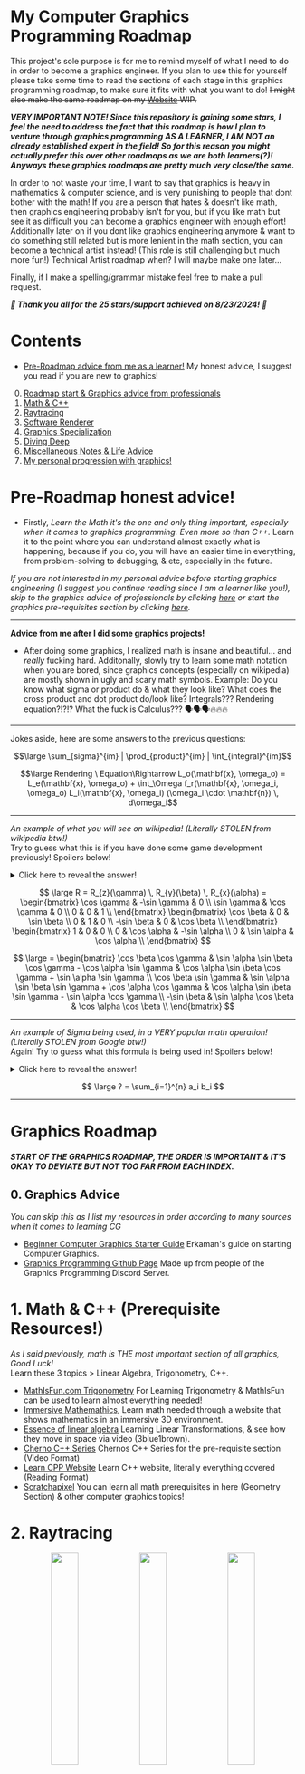 # My Computer Graphics Programming Roadmap
This project's sole purpose is for me to remind myself of what I need to do in order to become a graphics engineer. If you plan to use this for yourself please take some time to read the sections of each stage in this graphics programming roadmap, to make sure it fits with what you want to do! ~~I might also make the same roadmap on my [Website](https://j-2k.github.io) WIP.~~

***VERY IMPORTANT NOTE! Since this repository is gaining some stars, I feel the need to address the fact that this roadmap is how I plan to venture through graphics programming AS A LEARNER, I AM NOT an already established expert in the field! So for this reason you might actually prefer this over other roadmaps as we are both learners(?)! Anyways these graphics roadmaps are pretty much very close/the same.***

In order to not waste your time, I want to say that graphics is heavy in mathematics & computer science, and is very punishing to people that dont bother with the math! If you are a person that hates & doesn't like math, then graphics engineering probably isn't for you, but if you like math but see it as difficult you can become a graphics engineer with enough effort! Additionally later on if you dont like graphics engineering anymore & want to do something still related but is more lenient in the math section, you can become a technical artist instead! (This role is still challenging but much more fun!) Technical Artist roadmap when? I will maybe make one later...

Finally, if I make a spelling/grammar mistake feel free to make a pull request.

***🥳 Thank you all for the 25 stars/support achieved on 8/23/2024! 🥳***

# Contents
- [Pre-Roadmap advice from me as a learner!](#pregraphics) My honest advice, I suggest you read if you are new to graphics!
0. [Roadmap start & Graphics advice from professionals](#graphics) 
1. [Math & C++](#m&c1)
2. [Raytracing](#raytracing2)
3. [Software Renderer](#rasterizer3)
4. [Graphics Specialization](#gfxspec4)
5. [Diving Deep](#dd5)
6. [Miscellaneous Notes & Life Advice](#mn6)
7. [My personal progression with graphics!](#juma)

# <a name="pregraphics">Pre-Roadmap honest advice!</a>

- Firstly, *Learn the Math it's the one and only thing important, especially when it comes to graphics programming. Even more so than C++.* Learn it to the point where you can understand almost exactly what is happening, because if you do, you will have an easier time in everything, from problem-solving to debugging, & etc, especially in the future.

*If you are not interested in my personal advice before starting graphics engineering (I suggest you continue reading since I am a learner like you!), skip to the graphics advice of professionals by clicking [here](#ga0) or start the graphics pre-requisites section by clicking [here](#m&c1).*

---

**Advice from me after I did some graphics projects!** 
  
- After doing some graphics, I realized math is insane and beautiful... and *really* fucking hard. Additonally, slowly try to learn some math notation when you are bored, since graphics concepts (especially on wikipedia) are mostly shown in ugly and scary math symbols. Example: Do you know what sigma or product do & what they look like? What does the cross product and dot product do/look like? Integrals??? Rendering equation?!?!? What the fuck is Calculus??? 🗣🗣🗣🔥🔥🔥

---

Jokes aside, here are some answers to the previous questions:

$$\large \sum_{sigma}^{im} | \prod_{product}^{im} | \int_{integral}^{im}$$

$$\large Rendering \ Equation\Rightarrow  L_o(\mathbf{x}, \omega_o) = L_e(\mathbf{x}, \omega_o) + \int_\Omega f_r(\mathbf{x}, \omega_i, \omega_o) L_i(\mathbf{x}, \omega_i) (\omega_i \cdot \mathbf{n}) \, d\omega_i$$

---

*An example of what you will see on wikipedia! (Literally STOLEN from wikipedia btw!)*  
Try to guess what this is if you have done some game development previously! Spoilers below!  
<details>
  <summary>Click here to reveal the answer!</summary>
  Rotation Matrix! Rotating around Z then Y then X!
</details>

$$ \large
R = R_{z}(\gamma) \, R_{y}(\beta) \, R_{x}(\alpha) =
\begin{bmatrix}
    \cos \gamma & -\sin \gamma & 0 \\
    \sin \gamma & \cos \gamma & 0 \\
    0 & 0 & 1 \\
\end{bmatrix}
\begin{bmatrix}
    \cos \beta & 0 & \sin \beta \\
    0 & 1 & 0 \\
    -\sin \beta & 0 & \cos \beta \\
\end{bmatrix}
\begin{bmatrix}
    1 & 0 & 0 \\
    0 & \cos \alpha & -\sin \alpha \\
    0 & \sin \alpha & \cos \alpha \\
\end{bmatrix} $$

$$ \large
= \begin{bmatrix}
    \cos \beta \cos \gamma & \sin \alpha \sin \beta \cos \gamma - \cos \alpha \sin \gamma & \cos \alpha \sin \beta \cos \gamma + \sin \alpha \sin \gamma \\
    \cos \beta \sin \gamma & \sin \alpha \sin \beta \sin \gamma + \cos \alpha \cos \gamma & \cos \alpha \sin \beta \sin \gamma - \sin \alpha \cos \gamma \\
    -\sin \beta & \sin \alpha \cos \beta & \cos \alpha \cos \beta \\
\end{bmatrix} 
$$

---

*An example of Sigma being used, in a VERY popular math operation! (Literally STOLEN from Google btw!)*  
Again! Try to guess what this formula is being used in! Spoilers below!  

<details>
  <summary>Click here to reveal the answer!</summary>
  Dot Product!  Images from Google & Nvidia CG

  <img src="imgs/dotprod.google.png"><img src="imgs/dotprod.nvidiacg.png" width=50%>
</details>



$$ \large ? = \sum_{i=1}^{n} a_i b_i $$

---
# <a name="graphics">Graphics Roadmap</a>
***START OF THE GRAPHICS ROADMAP, THE ORDER IS IMPORTANT & IT'S OKAY TO DEVIATE BUT NOT TOO FAR FROM EACH INDEX.***

## <a name="ga0">0. Graphics Advice</a>
*You can skip this as I list my resources in order according to many sources when it comes to learning CG*
- [Beginner Computer Graphics Starter Guide](https://erkaman.github.io/posts/beginner_computer_graphics.html) Erkaman's guide on starting Computer Graphics.
- [Graphics Programming Github Page](https://graphics-programming.org/resources/) Made up from people of the Graphics Programming Discord Server.

# <a name="m&c1">1. Math & C++ (Prerequisite Resources!)</a>
*As I said previously, math is THE most important section of all graphics, Good Luck!*  
Learn these 3 topics > Linear Algebra, Trigonometry, C++.
- [MathIsFun.com Trigonometry](https://www.mathsisfun.com/algebra/trigonometry.html) For Learning Trigonometry & MathIsFun can be used to learn almost everything needed!
- [Immersive Mathemathics](https://immersivemath.com/ila/index.html#), Learn math needed through a website that shows mathematics in an immersive 3D environment.
- [Essence of linear algebra](https://www.youtube.com/playlist?list=PLZHQObOWTQDPD3MizzM2xVFitgF8hE_ab) Learning Linear Transformations, & see how they move in space via video (3blue1brown).
- [Cherno C++ Series](https://www.youtube.com/playlist?list=PLlrATfBNZ98dudnM48yfGUldqGD0S4FFb) Chernos C++ Series for the pre-requisite section (Video Format)
- [Learn CPP Website](https://www.learncpp.com) Learn C++ website, literally everything covered (Reading Format)
- [Scratchapixel](https://scratchapixel.com) You can learn all math prerequisites in here (Geometry Section) & other computer graphics topics!

# <a name="raytracing2">2. Raytracing</a>

<div align="center">
<img src="imgs/rt.diagram.wiki.png" width=31%><img src="imgs/rt.wiki.png" width=31%><img src="imgs/rt.myrt.png" width=31%>
</div>

First graphics project will be simple raytracing! **(Basically 1 math formula, understand it!)**   
All resources below will cover the math & implementation, pick your poison.  
- [Cherno Raytracing Series](https://www.youtube.com/playlist?list=PLlrATfBNZ98edc5GshdBtREv5asFW3yXl) (REAL TIME RAYTRACER) Cherno Raytracing Guide that im following.
- [Raytracing in 1 Weekend](https://raytracing.github.io) (OFFLINE RAYTRACER) Infamous book for learning raytracing.
- [Scratchapixel, Intro to Raytracing](https://scratchapixel.com/lessons/3d-basic-rendering/introduction-to-ray-tracing/how-does-it-work.html) (OFFLINE RAYTRACER) Scratchapixel raytracer, but personally, I would go with 1 of the other ones above for raytracing. You should also go over scratch a pixels math lessons though for real graphics programming!
- [Ssloy Tiny Raytracer](https://github.com/ssloy/tinyraytracer/wiki/Part-1:-understandable-raytracing) (OFFLINE RAYTRACER) SSloy Raytracer (again id personally go with 1 of the top 2 in this section, you will do ssloy renderer instead which is much more important!).

# <a name="rasterizer3">3. Software Renderer & Graphics Pipeline</a>

<div align="center">
<img src="imgs/rast.blend.quaker.png" width=48%><img src="imgs/rast.blend.wraith.png" width=48%> <br>
<img src="imgs/rast.wireframe.quaker.png" width=19%><img src="imgs/rast.rast.quaker.png" width=19%><img src="imgs/rast.depth.quaker.png" width=19%><img src="imgs/rast.presproj.depth.quaker.png" width=19%><img src="imgs/rast.prespproj.texture.quaker.png" width=19%>
</div>

IMPORTANT! THIS IS SKIPPABLE BUT READ ALL BEFORE DECIDING > You can skip this section & dive into a graphics API if you want, but the point of this section is to teach you LITERALLY what a graphics specialization (API) is doing for you, which means you will do everything that the graphics specialization does for you in the back, this will help you understand most of the things for the future when you start & pick a graphics API to use.  
- [ssloy](https://github.com/ssloy/tinyrenderer/wiki/Lesson-0:-getting-started) Ssloy Tiny Renderer, I personally am following this, but if you have another software rasterizer tutorial you are free to choose others ofc, just make sure its good! I just chose this because I see tons of other graphics engineers suggest this!

# <a name="gfxspec4">4. Pick your Graphics Specialization!</a>
**Welcome to Hell! Pick your choice of pain!**  
Here you have 2 choices, I personally read from many engineers & even recruiters/interviewers that you should start with a modern graphics specification (graphics API) rather than old specifications. IMO, I think you should probably start with something easy then progress to a harder graphics specification!

Example of what I mean: Start with Modern OpenGL OR DirectX11 and once you are comfortable move on to either Vulkan OR DirectX12! (But if you have a death wish & unlimited free time you can just jump into Vulkan & become a gigachad GL 👑)

Important notes about some of the Graphics API:  
- DX (DirectX) is specialized for windows platform only!
- Vulkan & OpenGL is cross-platform (everything)!
- Rough difficulty tier list of the API's from the hardest on the left to easiest on the right: ***Vulkan >= DX12 > WebGPU? >= DX11 > OpenGL > WebGL*** (I'm not sure on the placement of WebGPU but take it with a grain of salt or do some more research).
- If you want to learn graphics for the web only, you can directly jump into WebGPU but that is assuming you already know how the math works & structure of a graphics pipeline. WebGL is very dumbed-down compared to OpenGL & WebGPU but it's not a bad idea to do it first before WebGPU, I'd recommend it anyway, just dont waste too much time on it!
- **LEARN MODERN VERSIONS OF THE API YOU CHOOSE. IT IS VERY IMPORTANT** that you choose a modern verison of a API you choose, for example never do DX8/9/10 over DX11, the same goes for OpenGL stay away from old versions like pre-3.0, for modern OpenGL versions 4.3+ is good or the latest stable release at the time of writing this is 4.6 (Basically, just choose the latest stable release version!).

Commonly when people see the features of GFXAPIs they just go with a crossplatform API, while that's fine it's important to also note that if you plan on targeting windows only DirectX *"usually"* **(context is massive)** outperforms cross-platform APIs, However I'm pretty sure Vulkan does have lower overhead than DX12!

## Software Based Graphics Specifications!
<img src="imgs/logo.vulkan.png" width=25%>

- [Vulkan Game Engine Tutorials](https://www.youtube.com/playlist?list=PL8327DO66nu9qYVKLDmdLW_84-yE4auCR) Learn Vulkan from Brendan Galea, *THIS RESOURCE IS INSANELY INFORMATIVE & HELPFUL THIS SERIES HELPED ME A TON.* Brendan's videos are amazing.
- [Vulkan Guide](https://vkguide.dev/) Vulkan guide with code examples.
- [Vulkan Tutorial](https://vulkan-tutorial.com/) Most popular Vulkan Tutorial page. 
- [Vulkan Documentation](https://vkdoc.net/) Proclaimed better version of Vulkan Documentation? This is really good, however its more of a documentation style of learning & not a direct guide. 

## 
<img src="imgs/logo.dx12.png" width=15%>

- [DX12](https://www.3dgep.com/learning-directx-12-1/) Comprehensive guide on learning DirectX 12 by Jeremiah @ 3D Game Engine Programming.
- [DX12](https://learn.microsoft.com/en-us/windows/win32/direct3d12/directx-12-programming-guide) Guide by Microsoft.

##
<img src="imgs/logo.dx11.png" width=15%>

- [LearnD3D11](https://graphicsprogramming.github.io/learnd3d11/1-introduction/1-1-getting-started/1-1-3-hello-triangle/) Learn DirectX11, from the people @ the graphics programming discord server.

##
<img src="imgs/logo.opengl.png" width=25%>

- [Learn OpenGL](https://learnopengl.com/) The most popular openGL resource out there.
- [Learning Modern 3D Graphics Programming - paroj](https://paroj.github.io/gltut/index.html) Style is different & uses openGL but the point is to teach you how to program graphics not use OpenGL! not fixed learning & rather more programming read the about for more info.
- [Scratchapixel](https://scratchapixel.com) Learn almost everything you need in the computer graphics domain, this uses OpenGL.
- [Cherno OpenGL Series](https://www.youtube.com/playlist?list=PLlrATfBNZ98foTJPJ_Ev03o2oq3-GGOS2) Learn OpenGL from Chernos OpenGL Series (Probably really old but whatever)

## Web Based Graphics Specifications!
<img src="imgs/logo.webgpu.png" width=23%>

*Note even though this is web, WebGPU can actually run on JS/Rust/C++ etc, so choose the resource on what you enjoy programming in, if you want C++ go with Learn WebGPU, if JS/TS go with WebGPU Fundamentals!*
- [WebGPU Fundamentals](https://webgpufundamentals.org/) by greggman, same author of WebGL Fundamentals, can't go wrong.
- [Learn WebGPU](https://eliemichel.github.io/LearnWebGPU/) by eliemichel, very clean resources & guides.

##
<img src="imgs/logo.webgl.png" width=25%>

- [WebGL Fundamentals](https://webglfundamentals.org/) by greggman, my personal opinion but I think this is one of the best authors for teaching things, the explanations are clear and simple to understand. 
- [WebGL2 Fundamentals](https://webgl2fundamentals.org/) by greggman, webgl2 is just a better version of WebGL but both are fine, if you are very new I would go with 1 though.
- [Learn WebGL](https://learnwebgl.brown37.net/index.html) by brown37, another good resource I used for learning the basics.


## Additional things to consider learning for GFX Engineers
- GPU Architecture
  - For this I dont have much resources other than this one big list that has everything related to GPUs, it covers everything such as GPU Architecture, Graphics Pipeline, Optimizations for the GPU, & etc. https://gist.github.com/silvesthu/505cf0cbf284bb4b971f6834b8fec93d
- Basic CPU Architecture
  - Useful to understand basic CPU architecture to know why values passed to GPU make things slow, overhead related things, & etc.

## External notes:
Even though some of these resources are popular doesn't mean they are all "good" & "correct", a popular example of a flawed implementation of a PPFX like bloom for example in a popular resource like learn opengl is actually inaccurate. Watch [Cherno's Bloom Video](https://www.youtube.com/watch?v=tI70-HIc5ro) where he talks about this.  
So why am I writing this? To remind you to research yourself how a certain topic is implemented & not taking everything for granted! It's also a good idea to take small breaks & watch some good graphics programmers do stuff for fun while educating you on the side about popular gfx topics to keep you hooked in & keep you interested! I listed some of my favourite graphics people below with their specializations!
- [Cherno](https://www.youtube.com/@TheCherno) Full on Graphics Engineering youtube channel.
- [Acerola](https://www.youtube.com/@Acerola_t) Shader Specialized (specifically post processing/screen based shaders) youtube channel.

# <a name="dd5"> 5. Do fun stuff now! Dive Deeper! Or learn more! (Random Resources) </a>
Here the list will deviate, & you have to do whatever you enjoy and essentially use whatever API you used before & maybe make something for fun, or dive deeper in specific areas for example getting better at shaders (raymarching, FFT water, post processing shaders, GPU instancing etc.). 

<div align="center">
<img src="gifs/OptimizedGIFSunset.gif" width=44.5%><img src="gifs/Never_Seen_Snow.gif" width=27.5%><img src="gifs/Kings_Reflection_Debug.gif" width=27.5%>
</div>

## Shaders
I will list each resource's main shader languague & specialization OR engine its on @ the end of the resource **(GLSL/HLSL/CG/Unreal/Unity/OpenGL/DX3D/Vulkan... etc)**, but it should not matter! It's all translatable! Engine Choice or Graphics Specialization choice should not matter as shaders are literally just math garbage and is translatable everywhere! *(yes some things are different but im talking about the big picture)*
  
Shaders can get quite complex, but its all up to your creativity I will list a range of websites that help during all stages of shader development. I have not added specific shaders to do but I will leave that with you to explore with a few to begin with that are fun & kinda "simple" > Fresnel, Toon, Ray Marching & [Shell Texturing](https://www.youtube.com/watch?v=P-vr9w1XpAY) (My shameless video plug :D).

Not really biased but I just want to say if you can understand everything in catlike coding's rendering section and the many articles from IQ (Inigo Quilez), you will master shaders easily (easier said than done lmfao GL).

- Text Format
  - [Catlike Coding](https://catlikecoding.com/unity/tutorials/) It's a crime that I forgot to put this in. Jasper also covers more advanced topics in the Unity Engine like rendering, reflections, tessellation, etc, literally one of the best resources if not the best! **(Unity/CG/HLSL)**
  - [Lettier's Game Shader 4 Beginners](https://github.com/lettier/3d-game-shaders-for-beginners) Has many nice guides for Post Processing and other beginning shader topics **(OpenGL/GLSL)**.
  - [Book of Shaders](https://thebookofshaders.com/) Generalized shader learning resource, one of the best out there! **(GLSL only)**
  - [Inigo Quilez Articles](https://iquilezles.org/articles/) One of the handful that can claim to be a Shader Wizard. Your favourite shader probably has some functions yoinked from this guy 😎 **(GLSL only)**
  
- Video Format
  - [Kishimisu Youtube Channel](https://www.youtube.com/@kishimisu) Mainly this is for people that are BRAND-NEW to shaders & want to learn in video rather than text, Kishi has great quality videos. **(GLSL only)**
  - [Art of Code Youtube Channel](https://www.youtube.com/@TheArtofCodeIsCool) For learning & Writing better shaders using GLSL on Shadertoy **(Mainly GLSL & Some CG/HLSL)**.

- Splash of random Unity Specific shader resources that I used in the past:
  - [Freya Holmer](https://www.youtube.com/channel/UC7M-Wz4zK8oikt6ATcoTwBA) Freya has tons of stuff on their youtube for learning shaders!
  - [Ronja Shader Tutorials](https://www.ronja-tutorials.com/) Many useful shaders with a guide on how they implemented everything!
  - [Roystan's Shader Articles](https://roystan.net/articles/) Simple guides on beginner shader topics! (Roystan was a life saver when I was a student <3)
  - [Ben Cloward](https://www.youtube.com/channel/UCoG9TB1eL6dm9eNbLFueHBQ) Ben does both UNITY & UNREAL, however its all shadergraph, but idea & implementation is all there!

## Dive Deep into Computer Graphics (Advanced)
This advanced section is basically the core for end-game graphics, many people consider PBRT the end stage/industry standard & if you achieve physically based rendering and understand it properly you are in a very good place!
- [Infamous PBR Book](https://pbr-book.org/) Physically Based Rendering Book
- [Real Time Rendering](https://realtimerendering.com/) Core book for Real-Time Graphics

## Extras
- [Extra Graphics Programming Resources](https://www.reddit.com/r/GraphicsProgramming/comments/1d5swt6/computer_graphics_programming_resources/) In case some sections miss out on some resources, here is another post full of graphics programming resources!
- Alternative really good graphics developer roadmap: https://github.com/prographon/graphics-developer-roadmap
- General game programming roadmap with many additional specializations (graphics, multiplayer, etc):
  - https://github.com/miloyip/game-programmer  
  - https://roadmap.sh/game-developer

- [Big Randy Resources (Not just Graphics)](https://github.com/bigrando420/resources/wiki) Big Randy's resources are actually pretty good too.
- [DirectX Tutorial](http://www.directxtutorial.com/Lesson.aspx?lessonid=11-4-1) Seem's a little old but still pretty good, can be subbed out for LearnDXD11, your choice.
- [Brian Will OpenGL Rants](https://www.youtube.com/watch?v=hPmEyAXdOdY&list=PLIbUZ3URbL0ESKHrvzXuHjrcLi7gxhBby) I personally like Brian, I think he does decent videos (some of it is really old but the concept is still valid). IMO I wouldn't follow it as a real tutorial but rather watch the video and try to understand the concept because hes explanations are whats important I feel like not the implementation as much if that makes sense.


# <a name="mn6">Miscellaneous Notes</a>
- Getting A Masters Degree in Computer Science with the final project (the thesis or dissertation whatever the place you choose calls it) based on something related to graphics. This note is for myself, because it sounds fun might do it. Ideas for final project could be a Minecraft Sim / a good raytracer / Voxel Engine & etc.<br>
- Now throughout all of this notice how I didn't ever mention anything about making a game engine? IMO I think making a game engine is really difficult and takes a SHIT ton of time, if you want to be efficient with your time I think it's something not to do at all early on untill you really are comfortable with graphics! Instead sink your time in making graphics focused projects! A game engine requires support for physics, audio, networking, scripting, models, animation, etc and all the extra garbage that goes in a game engine, I think focusing your time in graphics projects will benefit you more since if you want to become a graphics engineer you will most likely work on the graphics pipeline in a game engine and not the scripting support system, audio or all that extra garbage, let the engine developers do it you will work alongside them anyways (You might also still be forced to join the engine developers (since these roles overlap slightly) & help them do it lmao).
- I want to highlight that I am not frowning upon creating game engines but I think it's more beneficial for you to make graphics projects! Check out these 2 beautiful graphics projects below!!!
1. <strong><i>A very nice example of a [Voxel engine](https://www.youtube.com/watch?v=8ptH79R53c0) by [John Lin](https://github.com/Lin20)</i></strong>  
2. <strong><i>Example of an extremely good [Minecraft Sim](https://www.youtube.com/watch?v=M98Th82wC7c) by [Danol](https://github.com/CZDanol)</i></strong>  

## Life Advice & Closing Notes
Will probably add more stuff here, but I have to mention it's extremely important to find out what you want to do in life, specifically if it's graphics then what with graphics?<br>
Games Industry? Positions that exist are:<br>
- Technical Artist/Shader Developer (Maybe even VFX position, dealing with particles & shaders).
- Graphics Engineer / Engine & Graphics Developer. <br>
(These are the main positions I look for, many other positions also exist just check the image below by hitmarker.)
- Possibly even a research based position if you get really good & can land a place @ NVIDIA. <br>
Adding this image for you to see more positions that a graphics dev can also work on alongside pursuing graphics. This image was not made by me, credits go to people @ [hitmarker.net](https://hitmarker.net/).
<img src="gameprofessions-byhitmarker2024.png"  width="100%">

Movies Industry? I don't really know/care about them, so I won't talk about it here. But I heard there are opportunities over there also for graphics people.


## <a name="juma">My progress & chosen resources for graphics! (Not important, you can skip)</a>
#### (in brackets will mark a resource I chose to follow & learn with)
Emoji Keys = ✔️ Completed, ⌛ In Progress, ❌ Not Started
1. Write a software raytracer. ✔️ (Cherno Raytracing Series)  
2. Write a software rasterizer. ✔️ (SSloy Tiny rasterizer, 90% Done)  
3. Write a Hello World Triangle. ✔️ (Use a graphics specialization! WebGL used) 
4. Write a 3D Renderer from the previous step, bonus points for making a mini project here! (⌛ WebGL 3D Mini Project in progress)
   - Diverting a little in between here by using WebGL to make fun stuff before I jump into a more serious graphics specification! 
5. Create a 3D project with a stronger Graphics API of choice compared to the last step! (WebGPU or OpenGL in my case, if you come from OpenGL or DX11 try to step up to Vulkan or DX12, if you are already up there, try the other counterpart!) 
   - At the minimum try to render 1 Mesh with lighting. ❌  

#### By here we are done technically, & now we just have to be passionate & make something or explore other topics such as:  
- PBR (Physically Based Rendering).   
- PPFX (Post Processing Effects like AO (Ambient Occlusion)).  
- Shaders (Ray-marching fun or Fast Fourier transforms for insane water).  
- This can go on forever but by here we can do whatever as long as we are learning, I personally, will have my next steps below.  

#### Fun Section (How I will be continuing)  
5. Create a graphics-focused Minecraft Sim with any Graphics API.  
6. [Extras] Extend the Minecraft Sim to feature the following/any:  
+ Lighting & Water Shader
+ Any Post Processing Effects (Motion blur / Ambient Occlusion / Depth of Field / Bloom / etc.)
+ Multithreading / GPU-Acceleration <br>

<strong><i>Example of an extremely good [Minecraft Sim](https://www.youtube.com/watch?v=M98Th82wC7c) by [Danol](https://github.com/CZDanol)</i></strong>
